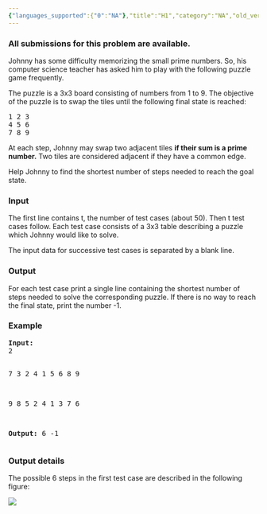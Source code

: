 ```yaml
---
{"languages_supported":{"0":"NA"},"title":"H1","category":"NA","old_version":true,"problem_code":"H1","tags":{"0":"NA"},"layout":"problem"}
---
```


<h3> All submissions for this problem are available. </h3><p>Johnny has some difficulty memorizing the small prime numbers. So, his computer science teacher has asked him to play with the following puzzle game frequently.</p>
<p>The puzzle is a 3x3 board consisting of numbers from 1 to 9. The objective of the puzzle is to swap the tiles until the following final state is reached:</p>
<pre>1 2 3
4 5 6
7 8 9
</pre>
<p>At each step, Johnny may swap two adjacent tiles <b>if their sum is a prime number.</b> Two tiles are considered adjacent if they have a common edge.</p>
<p>Help Johnny to find the shortest number of steps needed to reach the goal state.</p>
<h3>Input</h3>
<p>The first line contains t, the number of test cases (about 50). Then t test cases follow. Each test case consists of a 3x3 table describing a puzzle which Johnny would like to solve.</p>
<p>The input data for successive test cases is separated by a blank line.</p>
<h3>Output</h3>
<p>For each test case print a single line containing the shortest number of steps needed to solve the corresponding puzzle. If there is no way to reach the final state, print the number -1.</p>
<h3>Example</h3>
<pre><b>Input:</b>
2

7 3 2 
4 1 5 
6 8 9 

9 8 5 
2 4 1 
3 7 6  

<b>Output:</b>
6
-1
</pre>
<h3>Output details</h3>
<p>The possible 6 steps in the first test case are described in the following figure:</p>
<p><img src="/themes/abessive/images/contests/h1.png" /></p>
<p></p>    